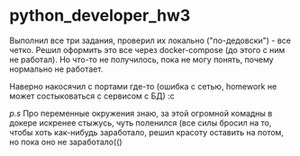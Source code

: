 # python_developer_hw3

Выполнил все три задания, проверил их локально ("по-дедовски") - все четко.
Решил оформить это все через docker-compose (до этого с ним не работал).
Но что-то не получилось, пока не могу понять, почему нормально не работает.

Наверно накосячил с портами где-то (ошибка с сетью, homework не может состыковаться с сервисом с БД) :с

*p.s* Про переменные окружения знаю, за этой огромной комадны в докере искренее стыжусь, чуть поленился (все силы бросил на то, чтобы хоть как-нибудь заработало, решил красоту оставить на потом, но пока оно не заработало(()

